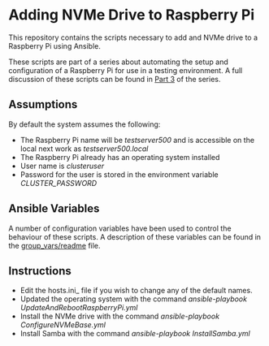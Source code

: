 # Adding NVMe Drive to Raspberry Pi

This repository contains the scripts necessary to add and NVMe drive to a Raspberry Pi using Ansible.

These scripts are part of a series about automating the setup and configuration of a Raspberry Pi for use in a testing environment.  A full discussion of these scripts can be found in [Part 3](https://blog.mark-stevens.co.uk/2024/07/repeatable-deployments-3-adding-nvme-drive-automatically/) of the series.

## Assumptions

By default the system assumes the following:

* The Raspberry Pi name will be _testserver500_ and is accessible on the local next work as _testserver500.local_
* The Raspberry Pi already has an operating system installed
* User name is _clusteruser_
* Password for the user is stored in the environment variable _CLUSTER_PASSWORD_

## Ansible Variables

A number of configuration variables have been used to control the behaviour of these scripts.  A description of these variables can be found in the [group_vars/readme](Scripts/group_vars/readme.md) file.

## Instructions

* Edit the hosts.ini_ file if you wish to change any of the default names.
* Updated the operating system with the command _ansible-playbook UpdateAndRebootRaspberryPi.yml_
* Install the NVMe drive with the command _ansible-playbook ConfigureNVMeBase.yml_
* Install Samba with the command _ansible-playbook InstallSamba.yml_

